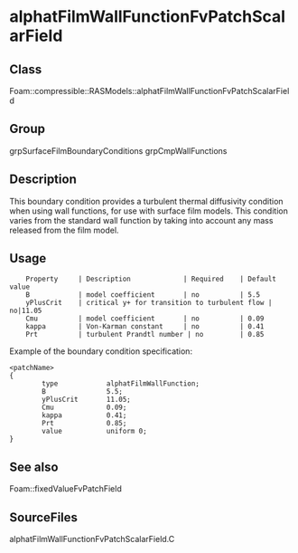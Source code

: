 # alphatFilmWallFunctionFvPatchScalarField 
## Class
Foam::compressible::RASModels::alphatFilmWallFunctionFvPatchScalarField

## Group
grpSurfaceFilmBoundaryConditions grpCmpWallFunctions

## Description
This boundary condition provides a turbulent thermal diffusivity condition
when using wall functions, for use with surface film models.  This
condition varies from the standard wall function by taking into account any
mass released from the film model.

## Usage

        Property     | Description             | Required    | Default value
        B            | model coefficient       | no          | 5.5
        yPlusCrit    | critical y+ for transition to turbulent flow | no|11.05
        Cmu          | model coefficient       | no          | 0.09
        kappa        | Von-Karman constant     | no          | 0.41
        Prt          | turbulent Prandtl number | no         | 0.85


Example of the boundary condition specification:
```
<patchName>
{
        type            alphatFilmWallFunction;
        B               5.5;
        yPlusCrit       11.05;
        Cmu             0.09;
        kappa           0.41;
        Prt             0.85;
        value           uniform 0;
}
```

## See also
Foam::fixedValueFvPatchField

## SourceFiles
alphatFilmWallFunctionFvPatchScalarField.C

